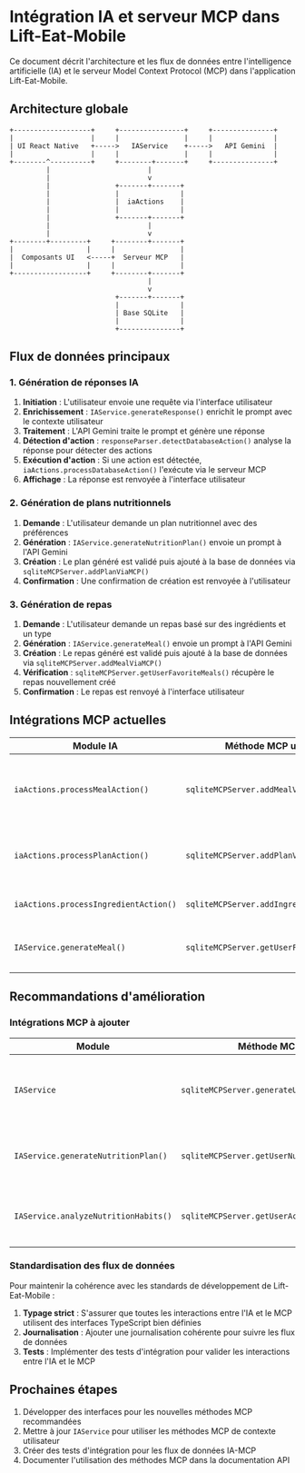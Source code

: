 # Intégration IA et serveur MCP dans Lift-Eat-Mobile

Ce document décrit l'architecture et les flux de données entre l'intelligence artificielle (IA) et le serveur Model Context Protocol (MCP) dans l'application Lift-Eat-Mobile.

## Architecture globale

```
+-------------------+     +----------------+     +---------------+
|                   |     |                |     |               |
| UI React Native   +----->   IAService    +----->   API Gemini  |
|                   |     |                |     |               |
+--------^----------+     +--------+-------+     +---------------+
         |                        |
         |                        v
         |                +-------+-------+
         |                |               |
         |                |  iaActions    |
         |                |               |
         |                +-------+-------+
         |                        |
         |                        v
+--------+---------+     +--------+-------+
|                  |     |                |
|  Composants UI   <-----+  Serveur MCP   |
|                  |     |                |
+------------------+     +--------+-------+
                                  |
                                  v
                          +-------+-------+
                          |               |
                          | Base SQLite   |
                          |               |
                          +---------------+
```

## Flux de données principaux

### 1. Génération de réponses IA

1. **Initiation** : L'utilisateur envoie une requête via l'interface utilisateur
2. **Enrichissement** : `IAService.generateResponse()` enrichit le prompt avec le contexte utilisateur
3. **Traitement** : L'API Gemini traite le prompt et génère une réponse
4. **Détection d'action** : `responseParser.detectDatabaseAction()` analyse la réponse pour détecter des actions
5. **Exécution d'action** : Si une action est détectée, `iaActions.processDatabaseAction()` l'exécute via le serveur MCP
6. **Affichage** : La réponse est renvoyée à l'interface utilisateur

### 2. Génération de plans nutritionnels

1. **Demande** : L'utilisateur demande un plan nutritionnel avec des préférences
2. **Génération** : `IAService.generateNutritionPlan()` envoie un prompt à l'API Gemini
3. **Création** : Le plan généré est validé puis ajouté à la base de données via `sqliteMCPServer.addPlanViaMCP()`
4. **Confirmation** : Une confirmation de création est renvoyée à l'utilisateur

### 3. Génération de repas

1. **Demande** : L'utilisateur demande un repas basé sur des ingrédients et un type
2. **Génération** : `IAService.generateMeal()` envoie un prompt à l'API Gemini
3. **Création** : Le repas généré est validé puis ajouté à la base de données via `sqliteMCPServer.addMealViaMCP()`
4. **Vérification** : `sqliteMCPServer.getUserFavoriteMeals()` récupère le repas nouvellement créé
5. **Confirmation** : Le repas est renvoyé à l'interface utilisateur

## Intégrations MCP actuelles

| Module IA | Méthode MCP utilisée | Description |
|-----------|----------------------|-------------|
| `iaActions.processMealAction()` | `sqliteMCPServer.addMealViaMCP()` | Ajoute un repas généré par l'IA à la base de données |
| `iaActions.processPlanAction()` | `sqliteMCPServer.addPlanViaMCP()` | Ajoute un plan nutritionnel généré par l'IA |
| `iaActions.processIngredientAction()` | `sqliteMCPServer.addIngredientViaMCP()` | Ajoute un ingrédient standard |
| `IAService.generateMeal()` | `sqliteMCPServer.getUserFavoriteMeals()` | Récupère les repas récemment créés |

## Recommandations d'amélioration

### Intégrations MCP à ajouter

| Module | Méthode MCP à ajouter | Bénéfice |
|--------|------------------------|----------|
| `IAService` | `sqliteMCPServer.generateUserContext()` | Obtention d'un contexte utilisateur complet et formaté pour les prompts |
| `IAService.generateNutritionPlan()` | `sqliteMCPServer.getUserNutritionalPreferences()` | Enrichissement des prompts avec les données nutritionnelles précises |
| `IAService.analyzeNutritionHabits()` | `sqliteMCPServer.getUserActivePlans()` | Analyse des plans actifs pour des recommandations personnalisées |

### Standardisation des flux de données

Pour maintenir la cohérence avec les standards de développement de Lift-Eat-Mobile :

1. **Typage strict** : S'assurer que toutes les interactions entre l'IA et le MCP utilisent des interfaces TypeScript bien définies
2. **Journalisation** : Ajouter une journalisation cohérente pour suivre les flux de données
3. **Tests** : Implémenter des tests d'intégration pour valider les interactions entre l'IA et le MCP

## Prochaines étapes

1. Développer des interfaces pour les nouvelles méthodes MCP recommandées
2. Mettre à jour `IAService` pour utiliser les méthodes MCP de contexte utilisateur
3. Créer des tests d'intégration pour les flux de données IA-MCP
4. Documenter l'utilisation des méthodes MCP dans la documentation API
